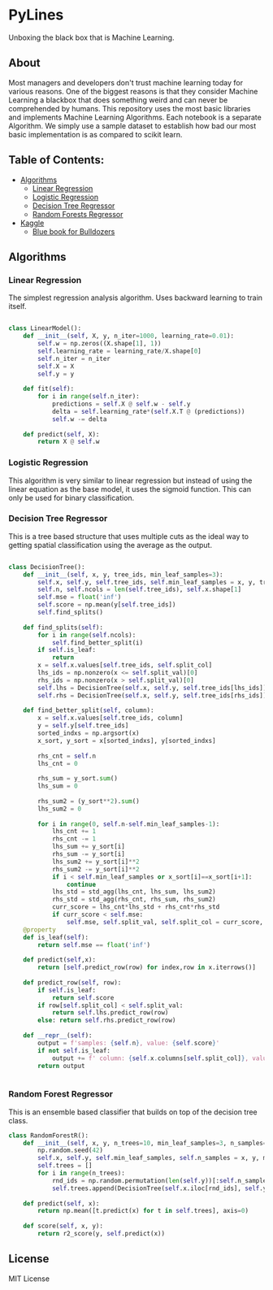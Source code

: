 # PyLines

Unboxing the black box that is Machine Learning. 

## About

Most managers and developers don't trust machine learning today for various reasons. One of the biggest reasons is that they consider Machine Learning a blackbox that does something weird and can never be comprehended by humans. This repository uses the most basic libraries and implements Machine Learning Algorithms. Each notebook is a separate Algorithm. We simply use a sample dataset to establish how bad our most basic implementation is as compared to scikit learn. 

## Table of Contents:

 - [Algorithms](#algorithms)
     * [Linear Regression](#linear-regression)
     * [Logistic Regression](#logistic-regression)
     * [Decision Tree Regressor](#decision-tree-regressor)
     * [Random Forests Regressor](#random-forest-regressor)
 - [Kaggle](#kaggle)
     * [Blue book for Bulldozers](#blue-book-for-bulldozers)

## Algorithms

### Linear Regression

The simplest regression analysis algorithm. Uses backward learning to train itself. 

```python

class LinearModel():
    def __init__(self, X, y, n_iter=1000, learning_rate=0.01):
        self.w = np.zeros((X.shape[1], 1))
        self.learning_rate = learning_rate/X.shape[0]
        self.n_iter = n_iter
        self.X = X
        self.y = y
        
    def fit(self):
        for i in range(self.n_iter):
            predictions = self.X @ self.w - self.y
            delta = self.learning_rate*(self.X.T @ (predictions))
            self.w -= delta
    
    def predict(self, X):
        return X @ self.w
```

### Logistic Regression

This algorithm is very similar to linear regression but instead of using the linear equation as the base model, it uses the sigmoid function. This can only be used for binary classification. 


### Decision Tree Regressor

This is a tree based structure that uses multiple cuts as the ideal way to getting spatial classification using the average as the output.

```python

class DecisionTree():
    def __init__(self, x, y, tree_ids, min_leaf_samples=3):
        self.x, self.y, self.tree_ids, self.min_leaf_samples = x, y, tree_ids, min_leaf_samples
        self.n, self.ncols = len(self.tree_ids), self.x.shape[1]
        self.mse = float('inf')
        self.score = np.mean(y[self.tree_ids])
        self.find_splits()
    
    def find_splits(self):
        for i in range(self.ncols):
            self.find_better_split(i)
        if self.is_leaf: 
            return
        x = self.x.values[self.tree_ids, self.split_col]
        lhs_ids = np.nonzero(x <= self.split_val)[0]
        rhs_ids = np.nonzero(x > self.split_val)[0]
        self.lhs = DecisionTree(self.x, self.y, self.tree_ids[lhs_ids])
        self.rhs = DecisionTree(self.x, self.y, self.tree_ids[rhs_ids])
        
    def find_better_split(self, column):
        x = self.x.values[self.tree_ids, column]
        y = self.y[self.tree_ids]
        sorted_indxs = np.argsort(x)
        x_sort, y_sort = x[sorted_indxs], y[sorted_indxs]
        
        rhs_cnt = self.n
        lhs_cnt = 0
        
        rhs_sum = y_sort.sum()
        lhs_sum = 0
        
        rhs_sum2 = (y_sort**2).sum()
        lhs_sum2 = 0
        
        for i in range(0, self.n-self.min_leaf_samples-1):
            lhs_cnt += 1
            rhs_cnt -= 1
            lhs_sum += y_sort[i]
            rhs_sum -= y_sort[i]
            lhs_sum2 += y_sort[i]**2
            rhs_sum2 -= y_sort[i]**2
            if i < self.min_leaf_samples or x_sort[i]==x_sort[i+1]:
                continue
            lhs_std = std_agg(lhs_cnt, lhs_sum, lhs_sum2)
            rhs_std = std_agg(rhs_cnt, rhs_sum, rhs_sum2)
            curr_score = lhs_cnt*lhs_std + rhs_cnt*rhs_std
            if curr_score < self.mse:
                self.mse, self.split_val, self.split_col = curr_score, x_sort[i], column
    @property       
    def is_leaf(self):
        return self.mse == float('inf')
    
    def predict(self,x):
        return [self.predict_row(row) for index,row in x.iterrows()]
    
    def predict_row(self, row):
        if self.is_leaf:
            return self.score
        if row[self.split_col] < self.split_val:
            return self.lhs.predict_row(row)
        else: return self.rhs.predict_row(row)
    
    def __repr__(self):
        output = f'samples: {self.n}, value: {self.score}'
        if not self.is_leaf:
            output += f' column: {self.x.columns[self.split_col]}, value: {self.split_val}'
        return output
        
```

### Random Forest Regressor

This is an ensemble based classifier that builds on top of the decision tree class.

```python
class RandomForestR():
    def __init__(self, x, y, n_trees=10, min_leaf_samples=3, n_samples=50):
        np.random.seed(42)
        self.x, self.y, self.min_leaf_samples, self.n_samples = x, y, min_leaf_samples, n_samples
        self.trees = []
        for i in range(n_trees):
            rnd_ids = np.random.permutation(len(self.y))[:self.n_samples]
            self.trees.append(DecisionTree(self.x.iloc[rnd_ids], self.y[rnd_ids], np.array(range(len(rnd_ids))), self.min_leaf_samples))
    
    def predict(self, x):
        return np.mean([t.predict(x) for t in self.trees], axis=0)
    
    def score(self, x, y):
        return r2_score(y, self.predict(x))

```

## License

MIT License
